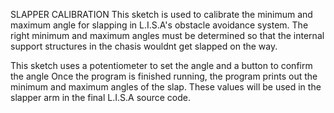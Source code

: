 SLAPPER CALIBRATION
This sketch is used to calibrate the minimum and maximum angle for slapping in L.I.S.A's obstacle avoidance system.
The right minimum and maximum angles must be determined so that the internal support structures in the chasis wouldnt get slapped on the way.

This sketch uses a potentiometer to set the angle and a button to confirm the angle
Once the program is finished running, the program prints out the minimum and maximum angles of the slap.
These values will be used in the slapper arm in the final L.I.S.A source code.